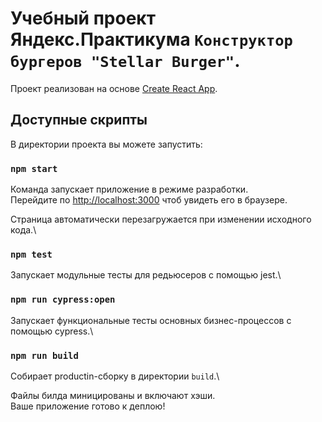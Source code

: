 # Учебный проект Яндекс.Практикума `Конструктор бургеров "Stellar Burger"`.

Проект реализован на основе [Create React App](https://github.com/facebook/create-react-app).

## Доступные скрипты

В директории проекта вы можете запустить:

### `npm start`

Команда запускает приложение в режиме разработки.\
Перейдите по [http://localhost:3000](http://localhost:3000) чтоб увидеть его в браузере.

Страница автоматически перезагружается при изменении исходного кода.\

### `npm test`

Запускает модульные тесты для редьюсеров с помощью jest.\

### `npm run cypress:open`

Запускает функциональные тесты основных бизнес-процессов с помощью cypress.\

### `npm run build`

Собирает productin-сборку в директории `build`.\

Файлы билда миницированы и включают хэши.\
Ваше приложение готово к деплою!
